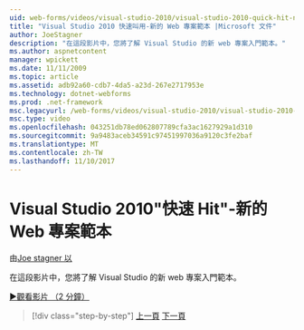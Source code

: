 ```yaml
---
uid: web-forms/videos/visual-studio-2010/visual-studio-2010-quick-hit-new-web-project-template
title: "Visual Studio 2010 快速叫用-新的 Web 專案範本 |Microsoft 文件"
author: JoeStagner
description: "在這段影片中，您將了解 Visual Studio 的新 web 專案入門範本。"
ms.author: aspnetcontent
manager: wpickett
ms.date: 11/11/2009
ms.topic: article
ms.assetid: adb92a60-cdb7-4da5-a23d-267e2717953e
ms.technology: dotnet-webforms
ms.prod: .net-framework
msc.legacyurl: /web-forms/videos/visual-studio-2010/visual-studio-2010-quick-hit-new-web-project-template
msc.type: video
ms.openlocfilehash: 043251db78ed062807789cfa3ac1627929a1d310
ms.sourcegitcommit: 9a9483aceb34591c97451997036a9120c3fe2baf
ms.translationtype: MT
ms.contentlocale: zh-TW
ms.lasthandoff: 11/10/2017
---
```

<a name="visual-studio-2010-quick-hit---new-web-project-template"></a>Visual Studio 2010"快速 Hit"-新的 Web 專案範本
====================
由[Joe stagner 以](https://github.com/JoeStagner)

在這段影片中，您將了解 Visual Studio 的新 web 專案入門範本。

[&#9654;觀看影片 （2 分鐘）](https://channel9.msdn.com/Blogs/ASP-NET-Site-Videos/visual-studio-2010-quick-hit-new-web-project-template)

>[!div class="step-by-step"]
[上一頁](visual-studio-2010-quick-hit-multi-monitor-support.md)
[下一頁](visual-studio-2010-quick-hit-new-multi-targeting.md)
